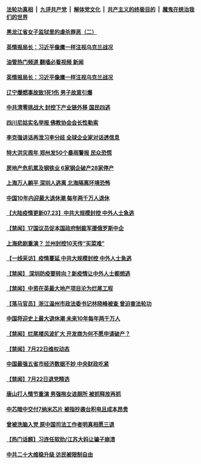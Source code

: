 ####  [法轮功真相](../../../../basic/blob/master/README.md?t=07231431) &nbsp;|&nbsp; [九评共产党](../../../../9ping.md/blob/master/README.md?t=07231431) &nbsp;|&nbsp; [解体党文化](../../../../jtdwh.md/blob/master/README.md?t=07231431)  &nbsp;|&nbsp; [共产主义的终极目的](../../../../gczydzjmd.md/blob/master/README.md?t=07231431) &nbsp;|&nbsp; [魔鬼在统治我们的世界](../../../../mgztzwmdsj.md/blob/master/README.md?t=07231431) 

#### [黑龙江省女子监狱里的虐杀罪恶（二）](../pages/prog204/a103484957.md?t=07231431) 


#### [英情报局长：习近平像鹰一样注视乌克兰战况](../pages/prog204/a103485770.md?t=07231431) 
#### [油管热门频道 翻墙必看视频 新闻](http://45.76.130.85:81/youtube.html?07231431)
#### [英情报局长：习近平像鹰一样注视乌克兰战况](../pages/prog204/a103485770.md?t=07231431) 

#### [辽宁爆燃事故致1死1伤 男子故意引爆](../pages/prog204/a103485700.md?t=07231431) 

#### [中共清零挑战大 封控下产业链外移 国民四逃](../pages/prog204/a103485704.md?t=07231431) 


#### [四川尼姑实名举报 佛教协会会长性勒索](../pages/prog204/a103485702.md?t=07231431) 

#### [李克强讲话再泄习李分歧 全球企业家对话透信息](../pages/prog204/a103485706.md?t=07231431) 

#### [特大洪灾周年 郑州发50个暴雨警报 民众恐慌](../pages/prog204/a103485698.md?t=07231431) 

#### [房地产危机累及钢铁业 6家钢企破产28家停产](../pages/prog204/a103485501.md?t=07231431) 

#### [上海万人躺平 深圳人逃离 北海隔离环境恐怖](../pages/prog204/a103485605.md?t=07231431) 

#### [中国10年内迎最大退休潮 每年两千万人退休](../pages/prog204/a103485581.md?t=07231431) 

#### [【大陆疫情更新07.23】中共大规模封控 中外人士急逃](../pages/prog204/a103480985.md?t=07231431) 

#### [【禁闻】17国议员促本国政府制裁军援俄罗斯中企](../pages/prog204/a103485345.md?t=07231431) 

#### [上海悲剧重演？ 兰州封控10天传“买菜难”](../pages/prog204/a103485458.md?t=07231431) 

#### [【一线采访】疫情蔓延 中共大规模封控 中外人士急逃](../pages/prog204/a103485349.md?t=07231431) 

#### [【禁闻】 深圳防疫要转向？新疫情让中外人士都想逃](../pages/prog204/a103485341.md?t=07231431) 

#### [【禁闻】中资在英最大地产项目沦为烂尾工程](../pages/prog204/a103485338.md?t=07231431) 

#### [【落马官员】浙江温州市政法委书记林晓峰被查 曾迫害法轮功](../pages/prog204/a103485318.md?t=07231431) 

#### [中国将迎史上最大退休潮 未来10年每年两千万人](../pages/prog204/a103485380.md?t=07231431) 

#### [【禁闻】烂尾楼风波扩大 开发商为何不愿申请破产？](../pages/prog204/a103485312.md?t=07231431) 

#### [【禁闻】7月22日维权动态](../pages/prog204/a103485310.md?t=07231431) 

#### [中国最强五省市经济数据不妙 中央财政吃紧](../pages/prog204/a103485316.md?t=07231431) 


#### [【禁闻】7月22日退党精选](../pages/prog204/a103485304.md?t=07231431) 

#### [唐山打人情节重演 男强拖女进厕所 被抓释放再抓](../pages/prog204/a103485224.md?t=07231431) 

#### [中芯暗中交付7纳米芯片 被指抄袭台积电且成本昂贵](../pages/prog204/a103485203.md?t=07231431) 

#### [曾被洗脑入党 原中国司法工作者明真相愿三退](../pages/prog204/a103485040.md?t=07231431) 

#### [【热门话题】习连任软肋/江苏大妈让骗子崩溃](../pages/prog204/a103485028.md?t=07231431) 

#### [中共二十大维稳升级 访民被限制自由](../pages/prog204/a103485038.md?t=07231431) 

<img src='http://gfw-breaker.win/goodnews/indexes/prog204.md' width='0px' height='0px'/>
